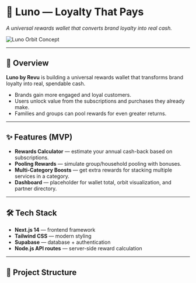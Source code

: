 # 🌙 Luno — Loyalty That Pays  
*A universal rewards wallet that converts brand loyalty into real cash.*  

![Luno Orbit Concept](docs/luno_orbit.png) <!-- replace with actual image later -->

---

## 🚀 Overview
**Luno by Revu** is building a universal rewards wallet that transforms brand loyalty into real, spendable cash.  
- Brands gain more engaged and loyal customers.  
- Users unlock value from the subscriptions and purchases they already make.  
- Families and groups can pool rewards for even greater returns.  

---

## ✨ Features (MVP)
- **Rewards Calculator** — estimate your annual cash-back based on subscriptions.  
- **Pooling Rewards** — simulate group/household pooling with bonuses.  
- **Multi-Category Boosts** — get extra rewards for stacking multiple services in a category.  
- **Dashboard** — placeholder for wallet total, orbit visualization, and partner directory.  

---

## 🛠️ Tech Stack
- **Next.js 14** — frontend framework  
- **Tailwind CSS** — modern styling  
- **Supabase** — database + authentication  
- **Node.js API routes** — server-side reward calculation  

---

## 📂 Project Structure
